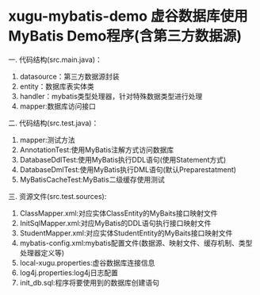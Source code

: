 # xugu-mybatis-demo 虚谷数据库使用MyBatis Demo程序(含第三方数据源)

一. 代码结构(src.main.java)：
   1. datasource：第三方数据源封装
   2. entity：数据库表实体类
   3. handler：mybatis类型处理器，针对特殊数据类型进行处理
   4. mapper:数据库访问接口
   
二. 代码结构(src.test.java)：
   1. mapper:测试方法
   2. AnnotationTest:使用MyBatis注解方式访问数据库
   3. DatabaseDdlTest:使用MyBatis执行DDL语句(使用Statement方式)
   4. DatabaseDmlTest:使用MyBatis执行DML语句(默认Preparestatment)
   5. MyBatisCacheTest:MyBatis二级缓存使用测试
   
三. 资源文件(src.test.sources):
   1. ClassMapper.xml:对应实体ClassEntity的MyBaits接口映射文件
   2. InitSqlMapper.xml:对应MyBatis的DDL语句执行接口映射文件
   3. StudentMapper.xml:对应实体StudentEntity的MyBaits接口映射文件
   4. mybatis-config.xml:mybatis配置文件(数据源、映射文件、缓存机制、类型处理器定义等)
   5. local-xugu.properties:虚谷数据库连接信息
   6. log4j.properties:log4j日志配置
   7. init_db.sql:程序将要使用到的数据库创建语句
